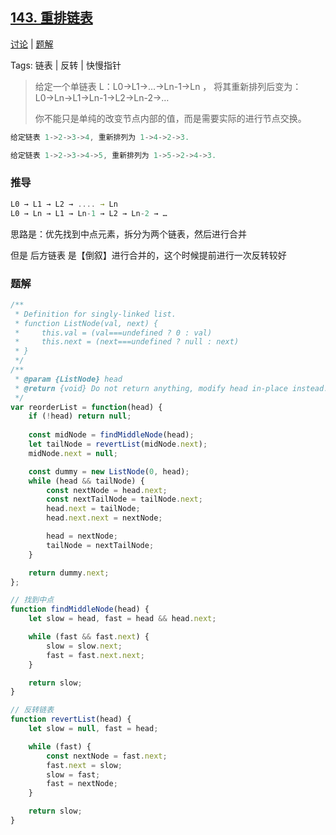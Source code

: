## [143. 重排链表](https://leetcode-cn.com/problems/reorder-list/)

[讨论](https://leetcode-cn.com/problems/reorder-list/comments/) | [题解](https://leetcode-cn.com/problems/reorder-list/solution/)

Tags: 链表 | 反转 | 快慢指针

> 给定一个单链表 L：L0→L1→…→Ln-1→Ln ，
> 将其重新排列后变为： L0→Ln→L1→Ln-1→L2→Ln-2→…
> 
> 你不能只是单纯的改变节点内部的值，而是需要实际的进行节点交换。

```js
给定链表 1->2->3->4, 重新排列为 1->4->2->3.

给定链表 1->2->3->4->5, 重新排列为 1->5->2->4->3.
```

### 推导
```js
L0 → L1 → L2 → .... → Ln
L0 → Ln → L1 → Ln-1 → L2 → Ln-2 → …
```
思路是：优先找到中点元素，拆分为两个链表，然后进行合并

但是 后方链表 是【倒叙】进行合并的，这个时候提前进行一次反转较好

### 题解
```js
/**
 * Definition for singly-linked list.
 * function ListNode(val, next) {
 *     this.val = (val===undefined ? 0 : val)
 *     this.next = (next===undefined ? null : next)
 * }
 */
/**
 * @param {ListNode} head
 * @return {void} Do not return anything, modify head in-place instead.
 */
var reorderList = function(head) {
    if (!head) return null;
    
    const midNode = findMiddleNode(head);
    let tailNode = revertList(midNode.next);
    midNode.next = null;

    const dummy = new ListNode(0, head);
    while (head && tailNode) {
        const nextNode = head.next;
        const nextTailNode = tailNode.next;
        head.next = tailNode;
        head.next.next = nextNode;

        head = nextNode;
        tailNode = nextTailNode;
    }

    return dummy.next;
};

// 找到中点
function findMiddleNode(head) {
    let slow = head, fast = head && head.next;

    while (fast && fast.next) {
        slow = slow.next;
        fast = fast.next.next;
    }

    return slow;
}

// 反转链表
function revertList(head) {
    let slow = null, fast = head;

    while (fast) {
        const nextNode = fast.next;
        fast.next = slow;
        slow = fast;
        fast = nextNode;
    }

    return slow;
}
```
